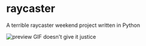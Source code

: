 # raycaster
A terrible raycaster weekend project written in Python

![preview](https://github.com/ocanty/raycaster/blob/master/preview.gif?raw=true)
GIF doesn't give it justice 
